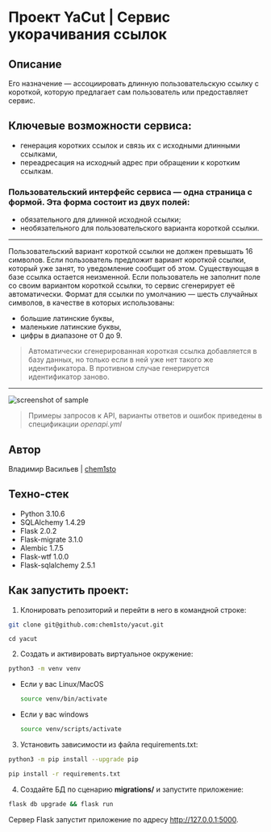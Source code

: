 # **Проект YaCut | Сервис укорачивания ссылок**
## **Описание**
Его назначение — ассоциировать длинную пользовательскую ссылку с короткой, которую предлагает сам пользователь или предоставляет сервис.

## Ключевые возможности сервиса:
- генерация коротких ссылок и связь их с исходными длинными ссылками,
- переадресация на исходный адрес при обращении к коротким ссылкам.

### Пользовательский интерфейс сервиса — одна страница с формой. Эта форма состоит из двух полей:
- обязательного для длинной исходной ссылки;
- необязательного для пользовательского варианта короткой ссылки.

***
Пользовательский вариант короткой ссылки не должен превышать 16 символов.
Если пользователь предложит вариант короткой ссылки, который уже занят, то уведомление сообщит об этом. Существующая в базе ссылка остается неизменной.
Если пользователь не заполнит поле со своим вариантом короткой ссылки, то сервис сгенерирует её автоматически. Формат для ссылки по умолчанию — шесть случайных символов, в качестве в которых использованы:
- большие латинские буквы,
- маленькие латинские буквы,
- цифры в диапазоне от 0 до 9.
> Автоматически сгенерированная короткая ссылка добавляется в базу данных, но только если в ней уже нет такого же идентификатора. В противном случае генерируется идентификатор заново.
--- 
![screenshot of sample](https://pictures.s3.yandex.net/resources/S01_131_1649172105.png)

> Примеры запросов к API, варианты ответов и ошибок приведены в спецификации *openapi.yml*

## **Автор**
Владимир Васильев | [chem1sto](https://github.com/chem1sto)

## **Техно-стек**
- Python 3.10.6
- SQLAlchemy 1.4.29
- Flask 2.0.2
- Flask-migrate 3.1.0
- Alembic 1.7.5
- Flask-wtf 1.0.0
- Flask-sqlalchemy 2.5.1


## **Как запустить проект:**
1. Клонировать репозиторий и перейти в него в командной строке:
```bash
git clone git@github.com:chem1sto/yacut.git
```
```
cd yacut
```
2. Cоздать и активировать виртуальное окружение:
```bash
python3 -m venv venv
```
* Если у вас Linux/MacOS
    ```bash
    source venv/bin/activate
    ```

* Если у вас windows
    ```bash
    source venv/scripts/activate
    ```
3. Установить зависимости из файла requirements.txt:
```bash
python3 -m pip install --upgrade pip
```
```bash
pip install -r requirements.txt
```
4. Создайте БД по сценарию **migrations/** и запустите приложение:
```bash
flask db upgrade && flask run
```
Сервер Flask запустит приложение по адресу http://127.0.0.1:5000.
